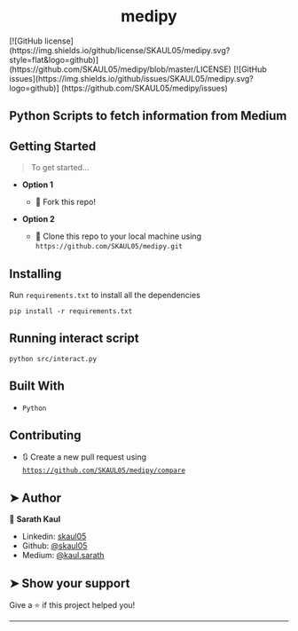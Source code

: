 <h1 align="center">medipy</h1>
[![GitHub license](https://img.shields.io/github/license/SKAUL05/medipy.svg?style=flat&logo=github)] (https://github.com/SKAUL05/medipy/blob/master/LICENSE) 
[![GitHub issues](https://img.shields.io/github/issues/SKAUL05/medipy.svg?logo=github)] (https://github.com/SKAUL05/medipy/issues)

## Python Scripts to fetch information from Medium


## Getting Started

> To get started...

- **Option 1**

  - 🍴 Fork this repo!

- **Option 2**
  - 👯 Clone this repo to your local machine using `https://github.com/SKAUL05/medipy.git`

## Installing

Run `requirements.txt` to install all the dependencies

```
pip install -r requirements.txt
```


## Running interact script

```
python src/interact.py
```


## Built With

- `Python`

## Contributing

- 🔃 Create a new pull request using <a href="https://github.com/SKAUL05/medipy/compare" target="_blank">`https://github.com/SKAUL05/medipy/compare`</a>

## ➤ Author

👤 **Sarath Kaul**

- Linkedin: [skaul05](https://www.linkedin.com/in/skaul05/)
- Github: [@skaul05](https://github.com/skaul05)
- Medium: [@kaul.sarath](https://medium.com/@kaul.sarath)

## ➤ Show your support

Give a ⭐️ if this project helped you!

---
